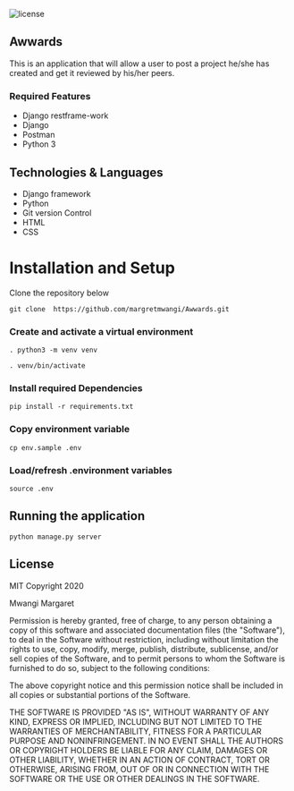 ![license](https://img.shields.io/github/license/mashape/apistatus.svg)


## Awwards
This is an application  that will allow a user to post a project he/she has created and get it reviewed by his/her peers.


### Required Features
- Django restframe-work
- Django
- Postman
- Python 3



## Technologies & Languages
- Django framework
- Python
- Git version Control
- HTML
- CSS



# Installation and Setup

Clone the repository below

```
git clone  https://github.com/margretmwangi/Awwards.git
```

### Create and activate a virtual environment

    . python3 -m venv venv

    . venv/bin/activate

### Install required Dependencies

    pip install -r requirements.txt

### Copy environment variable

    cp env.sample .env

### Load/refresh .environment variables

    source .env

## Running the application

```
python manage.py server
```



## License

MIT
Copyright 2020

 Mwangi Margaret

Permission is hereby granted, free of charge, to any person obtaining a copy of this software and associated documentation files (the "Software"), to deal in the Software without restriction, including without limitation the rights to use, copy, modify, merge, publish, distribute, sublicense, and/or sell copies of the Software, and to permit persons to whom the Software is furnished to do so, subject to the following conditions:

The above copyright notice and this permission notice shall be included in all copies or substantial portions of the Software.

THE SOFTWARE IS PROVIDED "AS IS", WITHOUT WARRANTY OF ANY KIND, EXPRESS OR IMPLIED, INCLUDING BUT NOT LIMITED TO THE WARRANTIES OF MERCHANTABILITY, FITNESS FOR A PARTICULAR PURPOSE AND NONINFRINGEMENT. IN NO EVENT SHALL THE AUTHORS OR COPYRIGHT HOLDERS BE LIABLE FOR ANY CLAIM, DAMAGES OR OTHER LIABILITY, WHETHER IN AN ACTION OF CONTRACT, TORT OR OTHERWISE, ARISING FROM, OUT OF OR IN CONNECTION WITH THE SOFTWARE OR THE USE OR OTHER DEALINGS IN THE SOFTWARE.

